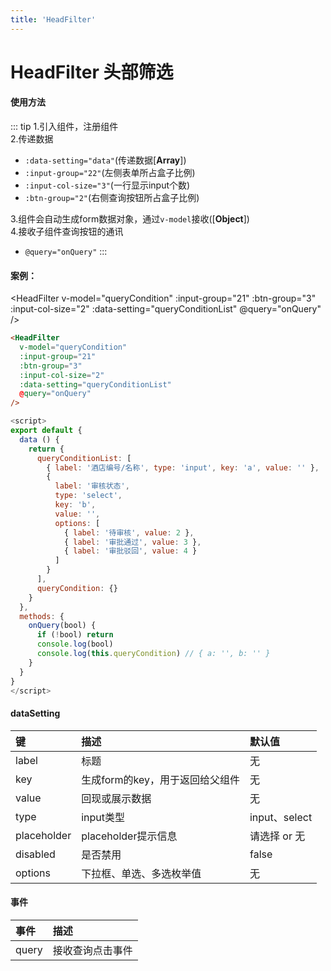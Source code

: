 ```yaml
---
title: 'HeadFilter'
---
```

# HeadFilter 头部筛选
#### 使用方法
::: tip
1.引入组件，注册组件  
2.传递数据  
- `:data-setting="data"`(传递数据[**Array**])  
- `:input-group="22"`(左侧表单所占盒子比例)
- `:input-col-size="3"`(一行显示input个数)
- `:btn-group="2"`(右侧查询按钮所占盒子比例)  

3.组件会自动生成form数据对象，通过`v-model`接收([**Object**])  
4.接收子组件查询按钮的通讯  
- `@query="onQuery"`
:::
#### 案例：
<HeadFilter
  v-model="queryCondition"
  :input-group="21"
  :btn-group="3"
  :input-col-size="2"
  :data-setting="queryConditionList"
  @query="onQuery"
/>
```html
<HeadFilter
  v-model="queryCondition"
  :input-group="21"
  :btn-group="3"
  :input-col-size="2"
  :data-setting="queryConditionList"
  @query="onQuery"
/>
```
```js
<script>
export default {
  data () {
    return {
      queryConditionList: [
        { label: '酒店编号/名称', type: 'input', key: 'a', value: '' },
        {
          label: '审核状态',
          type: 'select',
          key: 'b',
          value: '',
          options: [
            { label: '待审核', value: 2 },
            { label: '审批通过', value: 3 },
            { label: '审批驳回', value: 4 }
          ]
        }
      ],
      queryCondition: {}
    }
  },
  methods: {
    onQuery(bool) {
      if (!bool) return
      console.log(bool)
      console.log(this.queryCondition) // { a: '', b: '' }
    }
  }
}
</script>
```
#### dataSetting
键            | 描述                         |  默认值   
:----------   |:---------                   |:----------
label         | 标题                        | 无
key           | 生成form的key，用于返回给父组件 | 无
value         | 回现或展示数据                | 无
type          | input类型                   | input、select
placeholder   | placeholder提示信息          | 请选择 or 无
disabled      | 是否禁用                     | false
options       | 下拉框、单选、多选枚举值        | 无

#### 事件
事件               | 描述           
:----------       |:---------     
query             | 接收查询点击事件 

<script>
import HeadFilter from '../../docs/.vuepress/common/components/HeadFilter'
export default {
  data () {
    return {
      queryConditionList: [
        { label: '酒店编号/名称', type: 'input', key: 'b', value: '' },
        {
          label: '审核状态',
          type: 'select',
          key: 'c',
          value: '',
          options: [
            { label: '待审核', value: 2 },
            { label: '审批通过', value: 3 },
            { label: '审批驳回', value: 4 }
          ]
        }
      ],
      queryCondition: {}
    }
  },
  components: {
    HeadFilter
  },
  methods: {
    onQuery(bool) {
      if (!bool) return
      console.log(bool)
      console.log(this.queryCondition)
    }
  }
}
</script>
